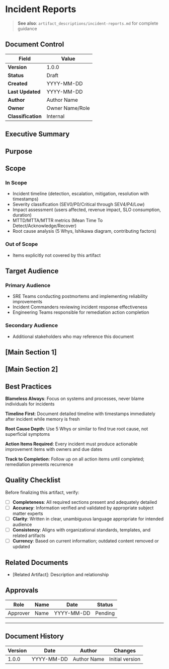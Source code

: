 # Incident Reports

> **See also**: `artifact_descriptions/incident-reports.md` for complete guidance

## Document Control

| Field | Value |
|-------|-------|
| **Version** | 1.0.0 |
| **Status** | Draft |
| **Created** | YYYY-MM-DD |
| **Last Updated** | YYYY-MM-DD |
| **Author** | Author Name |
| **Owner** | Owner Name/Role |
| **Classification** | Internal |

## Executive Summary

<!-- Provide a 2-3 paragraph overview for executive audience -->
<!-- What is this document about and why does it matter? -->

## Purpose

<!-- This artifact documents incident timeline, impact assessment, root cause analysis, and remediation actions following production incidents to enable blameless learning, prevent recurrence, improve MTTR... -->

## Scope

### In Scope

- Incident timeline (detection, escalation, mitigation, resolution with timestamps)
- Severity classification (SEV0/P0/Critical through SEV4/P4/Low)
- Impact assessment (users affected, revenue impact, SLO consumption, duration)
- MTTD/MTTA/MTTR metrics (Mean Time To Detect/Acknowledge/Recover)
- Root cause analysis (5 Whys, Ishikawa diagram, contributing factors)

### Out of Scope

- Items explicitly not covered by this artifact

## Target Audience

### Primary Audience

- SRE Teams conducting postmortems and implementing reliability improvements
- Incident Commanders reviewing incident response effectiveness
- Engineering Teams responsible for remediation action completion

### Secondary Audience

- Additional stakeholders who may reference this document

## [Main Section 1]

<!-- Complete this section with artifact-specific content -->
<!-- Refer to the artifact description for required structure -->

## [Main Section 2]

<!-- Add additional sections as needed -->

## Best Practices

**Blameless Always**: Focus on systems and processes, never blame individuals for incidents

**Timeline First**: Document detailed timeline with timestamps immediately after incident while memory is fresh

**Root Cause Depth**: Use 5 Whys or similar to find true root cause, not superficial symptoms

**Action Items Required**: Every incident must produce actionable improvement items with owners and due dates

**Track to Completion**: Follow up on all action items until completed; remediation prevents recurrence

## Quality Checklist

Before finalizing this artifact, verify:

- [ ] **Completeness**: All required sections present and adequately detailed
- [ ] **Accuracy**: Information verified and validated by appropriate subject matter experts
- [ ] **Clarity**: Written in clear, unambiguous language appropriate for intended audience
- [ ] **Consistency**: Aligns with organizational standards, templates, and related artifacts
- [ ] **Currency**: Based on current information; outdated content removed or updated

## Related Documents

- [Related Artifact]: Description and relationship

## Approvals

| Role | Name | Date | Status |
|------|------|------|--------|
| Approver | Name | YYYY-MM-DD | Pending |

---

## Document History

| Version | Date | Author | Changes |
|---------|------|--------|---------|
| 1.0.0 | YYYY-MM-DD | Author Name | Initial version |
